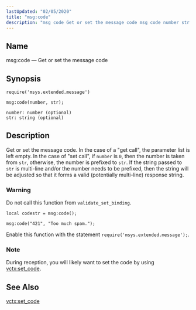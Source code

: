 ```yaml
---
lastUpdated: "02/05/2020"
title: "msg:code"
description: "msg code Get or set the message code msg code number str Get or set the message code In the case of a get call the parameter list is left empty In the case of set call if number is 0 then the number is taken from str otherwise the..."
---
```


<a name="lua.ref.msg_code"></a> 
## Name

msg:code — Get or set the message code

<a name="idp15717648"></a> 
## Synopsis

`require('msys.extended.message')`

`msg:code(number, str);`

```
number: number (optional)
str: string (optional)
```
<a name="idp15721376"></a> 
## Description

Get or set the message code. In the case of a "get call", the parameter list is left empty. In the case of "set call", if `number` is `0`, then the number is taken from `str`, otherwise, the number is prefixed to `str`. If the string passed to `str` is multi-line and/or the number needs to be prefixed, then the string will be adjusted so that it forms a valid (potentially multi-line) response string.

### Warning

Do not call this function from `validate_set_binding`.

<a name="lua.ref.msg_code.example.get"></a> 


`local codestr = msg:code();`
<a name="lua.ref.msg_code.example.set"></a> 


`msg:code("421", "Too much spam.");`

Enable this function with the statement `require('msys.extended.message');`.

### Note

During reception, you will likely want to set the code by using [vctx:set_code](/momentum/4/lua/ref-vctx-set-code).

<a name="idp15734560"></a> 
## See Also

[vctx:set_code](/momentum/4/lua/ref-vctx-set-code)
